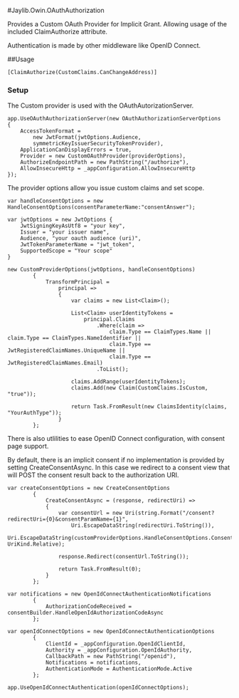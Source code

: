 
#Jaylib.Owin.OAuthAuthorization

Provides a Custom OAuth Provider for Implicit Grant. Allowing usage of the included ClaimAuthorize attribute.

Authentication is made by other middleware like OpenID Connect.

##Usage

    [ClaimAuthorize(CustomClaims.CanChangeAddress)]

### Setup

The Custom provider is used with the OAuthAutorizationServer.

	app.UseOAuthAuthorizationServer(new OAuthAuthorizationServerOptions
    {
        AccessTokenFormat =
            new JwtFormat(jwtOptions.Audience,
            symmetricKeyIssuerSecurityTokenProvider),
        ApplicationCanDisplayErrors = true,
        Provider = new CustomOAuthProvider(providerOptions), 
        AuthorizeEndpointPath = new PathString("/authorize"),
        AllowInsecureHttp = _appConfiguration.AllowInsecureHttp
    });

The provider options allow you issue custom claims and set scope.
	
    var handleConsentOptions = new HandleConsentOptions(consentParameterName:"consentAnswer");

    var jwtOptions = new JwtOptions {
        JwtSigningKeyAsUtf8 = "your key",
        Issuer = "your issuer name",
        Audience, "your oauth audience (uri)",
        JwtTokenParameterName = "jwt_token",
        SupportedScope = "Your scope"
    }

	new CustomProviderOptions(jwtOptions, handleConsentOptions)
	        {
	            TransformPrincipal =
	                principal =>
	                {
	                    var claims = new List<Claim>();
	
	                    List<Claim> userIdentityTokens =
	                        principal.Claims
	                            .Where(claim =>
	                                claim.Type == ClaimTypes.Name || claim.Type == ClaimTypes.NameIdentifier ||
	                                claim.Type == JwtRegisteredClaimNames.UniqueName ||
	                                claim.Type == JwtRegisteredClaimNames.Email)
	                            .ToList();
	
	                    claims.AddRange(userIdentityTokens);
	                    claims.Add(new Claim(CustomClaims.IsCustom, "true"));                  
	
	                    return Task.FromResult(new ClaimsIdentity(claims, "YourAuthType"));
	                }
	        };
	

There is also utlilities to ease OpenID Connect configuration, with consent page support.

By default, there is an implicit consent if no implementation is provided by setting CreateConsentAsync. In this case we redirect to a consent view that will POST the consent result back to the authorization URI.

    var createConsentOptions = new CreateConsentOptions
            {
                CreateConsentAsync = (response, redirectUri) =>
                {
                    var consentUrl = new Uri(string.Format("/consent?redirectUri={0}&consentParamName={1}",
                        Uri.EscapeDataString(redirectUri.ToString()), 
                        Uri.EscapeDataString(customProviderOptions.HandleConsentOptions.ConsentParameterName)), UriKind.Relative);

                    response.Redirect(consentUrl.ToString());

                    return Task.FromResult(0);
                }
            };

    var notifications = new OpenIdConnectAuthenticationNotifications
            {
                AuthorizationCodeReceived = consentBuilder.HandleOpenIdAuthorizationCodeAsync
            };

    var openIdConnectOptions = new OpenIdConnectAuthenticationOptions
            {
                ClientId = _appConfiguration.OpenIdClientId,
                Authority = _appConfiguration.OpenIdAuthority,
                CallbackPath = new PathString("/openid"),
                Notifications = notifications,
                AuthenticationMode = AuthenticationMode.Active
            };

    app.UseOpenIdConnectAuthentication(openIdConnectOptions);


